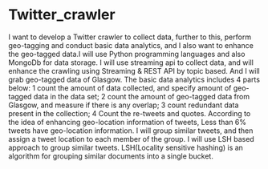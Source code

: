 # Twitter_crawler
I want to develop a Twitter crawler to collect data, further to this, perform geo-tagging and conduct basic data analytics, and I also want to enhance the geo-tagged data.I will use Python programming languages and also MongoDb for data storage.        I will use streaming api to collect data, and will enhance the crawling using Streaming &amp; REST API by topic based. And I will grab geo-tagged data of Glasgow.       The basic data analytics includes 4 parts below:          1 count the amount of data collected, and specify amount of geo-tagged data in the data set;          2 count the amount of geo-tagged data from Glasgow, and measure if there is any overlap;          3 count redundant data present in the collection;          4 Count the re-tweets and quotes.              According to the idea of enhancing geo-location information of tweets, Less than 6% tweets have geo-location information. I will group similar tweets, and then assign a tweet location to each member of the group. I will use LSH based approach to group similar tweets.      LSH(Locality sensitive hashing) is an algorithm for grouping similar documents into a single bucket.
